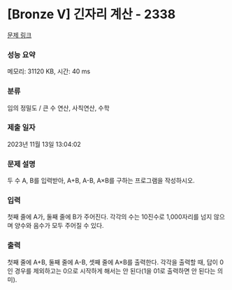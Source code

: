 # [Bronze V] 긴자리 계산 - 2338 

[문제 링크](https://www.acmicpc.net/problem/2338) 

### 성능 요약

메모리: 31120 KB, 시간: 40 ms

### 분류

임의 정밀도 / 큰 수 연산, 사칙연산, 수학

### 제출 일자

2023년 11월 13일 13:04:02

### 문제 설명

<p>두 수 A, B를 입력받아, A+B, A-B, A×B를 구하는 프로그램을 작성하시오.</p>

### 입력 

 <p>첫째 줄에 A가, 둘째 줄에 B가 주어진다. 각각의 수는 10진수로 1,000자리를 넘지 않으며 양수와 음수가 모두 주어질 수 있다.</p>

### 출력 

 <p>첫째 줄에 A+B, 둘째 줄에 A-B, 셋째 줄에 A×B를 출력한다. 각각을 출력할 때, 답이 0인 경우를 제외하고는 0으로 시작하게 해서는 안 된다(1을 01로 출력하면 안 된다는 의미).</p>


